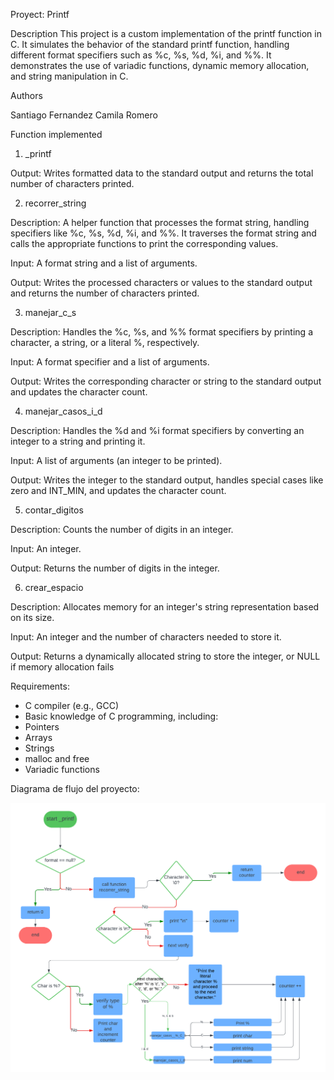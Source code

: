 Proyect: Printf


Description
This project is a custom implementation of the printf function in C. It simulates the behavior of the standard printf function, handling different format specifiers such as %c, %s, %d, %i, and %%. It demonstrates the use of variadic functions, dynamic memory allocation, and string manipulation in C.

Authors

Santiago Fernandez
Camila Romero

Function implemented 

1) _printf 

Output: Writes formatted data to the standard output and returns the total number of characters printed.

2) recorrer_string

Description: A helper function that processes the format string, handling specifiers like %c, %s, %d, %i, and %%. It traverses the format string and calls the appropriate functions to print the corresponding values.

Input: A format string and a list of arguments.

Output: Writes the processed characters or values to the standard output and returns the number of characters printed.

3) manejar_c_s

Description: Handles the %c, %s, and %% format specifiers by printing a character, a string, or a literal %, respectively.

Input: A format specifier and a list of arguments.

Output: Writes the corresponding character or string to the standard output and updates the character count.

4) manejar_casos_i_d

Description: Handles the %d and %i format specifiers by converting an integer to a string and printing it.

Input: A list of arguments (an integer to be printed).

Output: Writes the integer to the standard output, handles special cases like zero and INT_MIN, and updates the character count.

5) contar_digitos

Description: Counts the number of digits in an integer.

Input: An integer.

Output: Returns the number of digits in the integer.

6) crear_espacio

Description: Allocates memory for an integer's string representation based on its size.

Input: An integer and the number of characters needed to store it.

Output: Returns a dynamically allocated string to store the integer, or NULL if memory allocation fails

Requirements:

- C compiler (e.g., GCC)
- Basic knowledge of C programming, including:
- Pointers
- Arrays
- Strings
- malloc and free
- Variadic functions


Diagrama de flujo del proyecto:

![Flowchart](https://github.com/SFerFer1/holbertonschool-printf/blob/main/Flowchart%20printf.png)



